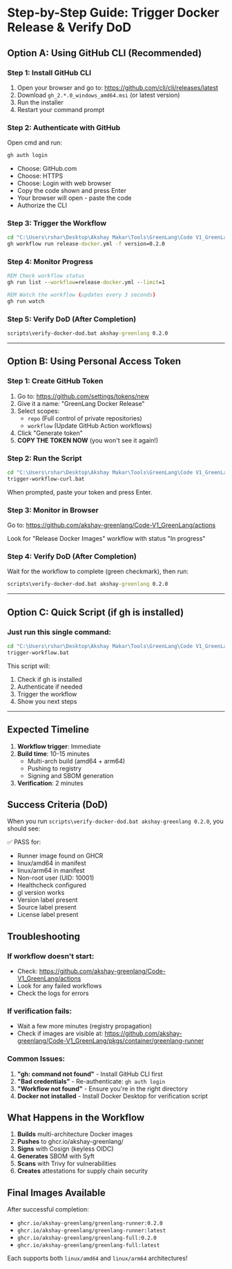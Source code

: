 # Step-by-Step Guide: Trigger Docker Release & Verify DoD

## Option A: Using GitHub CLI (Recommended)

### Step 1: Install GitHub CLI
1. Open your browser and go to: https://github.com/cli/cli/releases/latest
2. Download `gh_2.*.0_windows_amd64.msi` (or latest version)
3. Run the installer
4. Restart your command prompt

### Step 2: Authenticate with GitHub
Open cmd and run:
```cmd
gh auth login
```
- Choose: GitHub.com
- Choose: HTTPS
- Choose: Login with web browser
- Copy the code shown and press Enter
- Your browser will open - paste the code
- Authorize the CLI

### Step 3: Trigger the Workflow
```cmd
cd "C:\Users\rshar\Desktop\Akshay Makar\Tools\GreenLang\Code V1_GreenLang"
gh workflow run release-docker.yml -f version=0.2.0
```

### Step 4: Monitor Progress
```cmd
REM Check workflow status
gh run list --workflow=release-docker.yml --limit=1

REM Watch the workflow (updates every 3 seconds)
gh run watch
```

### Step 5: Verify DoD (After Completion)
```cmd
scripts\verify-docker-dod.bat akshay-greenlang 0.2.0
```

---

## Option B: Using Personal Access Token

### Step 1: Create GitHub Token
1. Go to: https://github.com/settings/tokens/new
2. Give it a name: "GreenLang Docker Release"
3. Select scopes:
   - `repo` (Full control of private repositories)
   - `workflow` (Update GitHub Action workflows)
4. Click "Generate token"
5. **COPY THE TOKEN NOW** (you won't see it again!)

### Step 2: Run the Script
```cmd
cd "C:\Users\rshar\Desktop\Akshay Makar\Tools\GreenLang\Code V1_GreenLang"
trigger-workflow-curl.bat
```
When prompted, paste your token and press Enter.

### Step 3: Monitor in Browser
Go to: https://github.com/akshay-greenlang/Code-V1_GreenLang/actions

Look for "Release Docker Images" workflow with status "In progress"

### Step 4: Verify DoD (After Completion)
Wait for the workflow to complete (green checkmark), then run:
```cmd
scripts\verify-docker-dod.bat akshay-greenlang 0.2.0
```

---

## Option C: Quick Script (if gh is installed)

### Just run this single command:
```cmd
cd "C:\Users\rshar\Desktop\Akshay Makar\Tools\GreenLang\Code V1_GreenLang"
trigger-workflow.bat
```

This script will:
1. Check if gh is installed
2. Authenticate if needed
3. Trigger the workflow
4. Show you next steps

---

## Expected Timeline

1. **Workflow trigger**: Immediate
2. **Build time**: 10-15 minutes
   - Multi-arch build (amd64 + arm64)
   - Pushing to registry
   - Signing and SBOM generation
3. **Verification**: 2 minutes

## Success Criteria (DoD)

When you run `scripts\verify-docker-dod.bat akshay-greenlang 0.2.0`, you should see:

✅ PASS for:
- Runner image found on GHCR
- linux/amd64 in manifest
- linux/arm64 in manifest
- Non-root user (UID: 10001)
- Healthcheck configured
- gl version works
- Version label present
- Source label present
- License label present

## Troubleshooting

### If workflow doesn't start:
- Check: https://github.com/akshay-greenlang/Code-V1_GreenLang/actions
- Look for any failed workflows
- Check the logs for errors

### If verification fails:
- Wait a few more minutes (registry propagation)
- Check if images are visible at: https://github.com/akshay-greenlang/Code-V1_GreenLang/pkgs/container/greenlang-runner

### Common Issues:
1. **"gh: command not found"** - Install GitHub CLI first
2. **"Bad credentials"** - Re-authenticate: `gh auth login`
3. **"Workflow not found"** - Ensure you're in the right directory
4. **Docker not installed** - Install Docker Desktop for verification script

## What Happens in the Workflow

1. **Builds** multi-architecture Docker images
2. **Pushes** to ghcr.io/akshay-greenlang/
3. **Signs** with Cosign (keyless OIDC)
4. **Generates** SBOM with Syft
5. **Scans** with Trivy for vulnerabilities
6. **Creates** attestations for supply chain security

## Final Images Available

After successful completion:
- `ghcr.io/akshay-greenlang/greenlang-runner:0.2.0`
- `ghcr.io/akshay-greenlang/greenlang-runner:latest`
- `ghcr.io/akshay-greenlang/greenlang-full:0.2.0`
- `ghcr.io/akshay-greenlang/greenlang-full:latest`

Each supports both `linux/amd64` and `linux/arm64` architectures!
